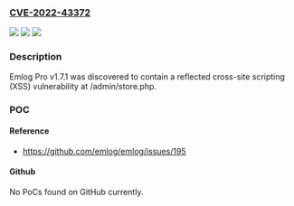### [CVE-2022-43372](https://cve.mitre.org/cgi-bin/cvename.cgi?name=CVE-2022-43372)
![](https://img.shields.io/static/v1?label=Product&message=n%2Fa&color=blue)
![](https://img.shields.io/static/v1?label=Version&message=n%2Fa&color=blue)
![](https://img.shields.io/static/v1?label=Vulnerability&message=n%2Fa&color=brighgreen)

### Description

Emlog Pro v1.7.1 was discovered to contain a reflected cross-site scripting (XSS) vulnerability at /admin/store.php.

### POC

#### Reference
- https://github.com/emlog/emlog/issues/195

#### Github
No PoCs found on GitHub currently.

